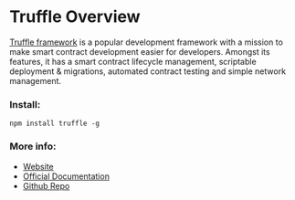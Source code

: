 # Truffle Overview

[Truffle framework](https://www.trufflesuite.com/truffle) is a popular development framework with a mission to make smart contract development easier for developers. Amongst its features, it has a smart contract lifecycle management, scriptable deployment & migrations, automated contract testing and simple network management. 

### Install:

```shell
npm install truffle -g
```

### More info:

- [Website](https://www.trufflesuite.com/)
- [Official Documentation](https://www.trufflesuite.com/docs)
- [Github Repo](https://github.com/trufflesuite/truffle)
